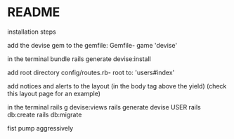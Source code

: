 # README

installation steps

add the devise gem to the gemfile:
  Gemfile- game 'devise'

in the terminal
  bundle
  rails generate devise:install

add root directory
  config/routes.rb- root to: 'users#index'

add notices and alerts to the layout
  (in the body tag above the yield)
  (check this layout page for an example) 

in the terminal
  rails g devise:views
  rails generate devise USER
  rails db:create
  rails db:migrate

fist pump aggressively
